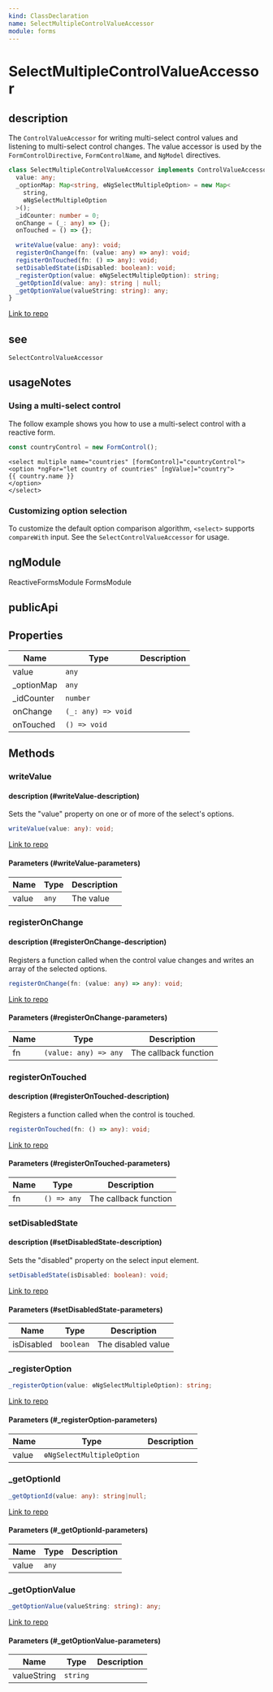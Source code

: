 ```yaml
---
kind: ClassDeclaration
name: SelectMultipleControlValueAccessor
module: forms
---
```


# SelectMultipleControlValueAccessor

## description

The `ControlValueAccessor` for writing multi-select control values and listening to multi-select
control changes. The value accessor is used by the `FormControlDirective`, `FormControlName`, and
`NgModel` directives.

```ts
class SelectMultipleControlValueAccessor implements ControlValueAccessor {
  value: any;
  _optionMap: Map<string, ɵNgSelectMultipleOption> = new Map<
    string,
    ɵNgSelectMultipleOption
  >();
  _idCounter: number = 0;
  onChange = (_: any) => {};
  onTouched = () => {};

  writeValue(value: any): void;
  registerOnChange(fn: (value: any) => any): void;
  registerOnTouched(fn: () => any): void;
  setDisabledState(isDisabled: boolean): void;
  _registerOption(value: ɵNgSelectMultipleOption): string;
  _getOptionId(value: any): string | null;
  _getOptionValue(valueString: string): any;
}
```

[Link to repo](https://github.com/timdeschryver/angular/blob/master/packages/forms/src/directives/select_multiple_control_value_accessor.ts#L78-L222)

## see

`SelectControlValueAccessor`

## usageNotes

### Using a multi-select control

The follow example shows you how to use a multi-select control with a reactive form.

```ts
const countryControl = new FormControl();
```

```
<select multiple name="countries" [formControl]="countryControl">
<option *ngFor="let country of countries" [ngValue]="country">
{{ country.name }}
</option>
</select>
```

### Customizing option selection

To customize the default option comparison algorithm, `<select>` supports `compareWith` input.
See the `SelectControlValueAccessor` for usage.

## ngModule

ReactiveFormsModule
FormsModule

## publicApi

## Properties

| Name        | Type               | Description |
| ----------- | ------------------ | ----------- |
| value       | `any`              |             |
| \_optionMap | `any`              |             |
| \_idCounter | `number`           |             |
| onChange    | `(_: any) => void` |             |
| onTouched   | `() => void`       |             |

## Methods

### writeValue

#### description (#writeValue-description)

Sets the "value" property on one or of more
of the select's options.

```ts
writeValue(value: any): void;
```

[Link to repo](https://github.com/timdeschryver/angular/blob/master/packages/forms/src/directives/select_multiple_control_value_accessor.ts#L132-L147)

#### Parameters (#writeValue-parameters)

| Name  | Type  | Description |
| ----- | ----- | ----------- |
| value | `any` | The value   |

### registerOnChange

#### description (#registerOnChange-description)

Registers a function called when the control value changes
and writes an array of the selected options.

```ts
registerOnChange(fn: (value: any) => any): void;
```

[Link to repo](https://github.com/timdeschryver/angular/blob/master/packages/forms/src/directives/select_multiple_control_value_accessor.ts#L156-L181)

#### Parameters (#registerOnChange-parameters)

| Name | Type                  | Description           |
| ---- | --------------------- | --------------------- |
| fn   | `(value: any) => any` | The callback function |

### registerOnTouched

#### description (#registerOnTouched-description)

Registers a function called when the control is touched.

```ts
registerOnTouched(fn: () => any): void;
```

[Link to repo](https://github.com/timdeschryver/angular/blob/master/packages/forms/src/directives/select_multiple_control_value_accessor.ts#L189-L191)

#### Parameters (#registerOnTouched-parameters)

| Name | Type        | Description           |
| ---- | ----------- | --------------------- |
| fn   | `() => any` | The callback function |

### setDisabledState

#### description (#setDisabledState-description)

Sets the "disabled" property on the select input element.

```ts
setDisabledState(isDisabled: boolean): void;
```

[Link to repo](https://github.com/timdeschryver/angular/blob/master/packages/forms/src/directives/select_multiple_control_value_accessor.ts#L198-L200)

#### Parameters (#setDisabledState-parameters)

| Name       | Type      | Description        |
| ---------- | --------- | ------------------ |
| isDisabled | `boolean` | The disabled value |

### \_registerOption

```ts
_registerOption(value: ɵNgSelectMultipleOption): string;
```

[Link to repo](https://github.com/timdeschryver/angular/blob/master/packages/forms/src/directives/select_multiple_control_value_accessor.ts#L203-L207)

#### Parameters (#\_registerOption-parameters)

| Name  | Type                      | Description |
| ----- | ------------------------- | ----------- |
| value | `ɵNgSelectMultipleOption` |             |

### \_getOptionId

```ts
_getOptionId(value: any): string|null;
```

[Link to repo](https://github.com/timdeschryver/angular/blob/master/packages/forms/src/directives/select_multiple_control_value_accessor.ts#L210-L215)

#### Parameters (#\_getOptionId-parameters)

| Name  | Type  | Description |
| ----- | ----- | ----------- |
| value | `any` |             |

### \_getOptionValue

```ts
_getOptionValue(valueString: string): any;
```

[Link to repo](https://github.com/timdeschryver/angular/blob/master/packages/forms/src/directives/select_multiple_control_value_accessor.ts#L218-L221)

#### Parameters (#\_getOptionValue-parameters)

| Name        | Type     | Description |
| ----------- | -------- | ----------- |
| valueString | `string` |             |
